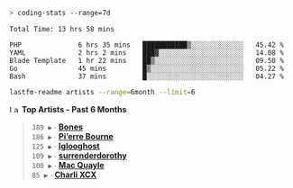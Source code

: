 ```zsh
> coding-stats --range=7d
```

<!--START_SECTION:waka-->

```text
Total Time: 13 hrs 58 mins

PHP              6 hrs 35 mins   ███████████▒░░░░░░░░░░░░░   45.42 %
YAML             2 hrs 2 mins    ███▓░░░░░░░░░░░░░░░░░░░░░   14.08 %
Blade Template   1 hr 22 mins    ██▒░░░░░░░░░░░░░░░░░░░░░░   09.50 %
Go               45 mins         █▒░░░░░░░░░░░░░░░░░░░░░░░   05.22 %
Bash             37 mins         █░░░░░░░░░░░░░░░░░░░░░░░░   04.27 %
```

<!--END_SECTION:waka-->

```zsh
lastfm-readme artists --range=6month --limit=6
```

<!--START_LASTFM_ARTISTS:{"period": "6month", "rows": 6}-->
<a href="https://last.fm" target="_blank"><img src="https://user-images.githubusercontent.com/17434202/215290617-e793598d-d7c9-428f-9975-156db1ba89cc.svg" alt="Last.fm Logo" width="18" height="13"/></a> **Top Artists - Past 6 Months**

> `389 ▶️` ∙ **[Bones](https://www.last.fm/music/Bones)**<br/>
> `186 ▶️` ∙ **[Pi’erre Bourne](https://www.last.fm/music/Pi%E2%80%99erre+Bourne)**<br/>
> `125 ▶️` ∙ **[Iglooghost](https://www.last.fm/music/Iglooghost)**<br/>
> `109 ▶️` ∙ **[surrenderdorothy](https://www.last.fm/music/surrenderdorothy)**<br/>
> `100 ▶️` ∙ **[Mac Quayle](https://www.last.fm/music/Mac+Quayle)**<br/>
> `85 ▶️` ∙ **[Charli XCX](https://www.last.fm/music/Charli+XCX)**<br/>
<!--END_LASTFM_ARTISTS-->
